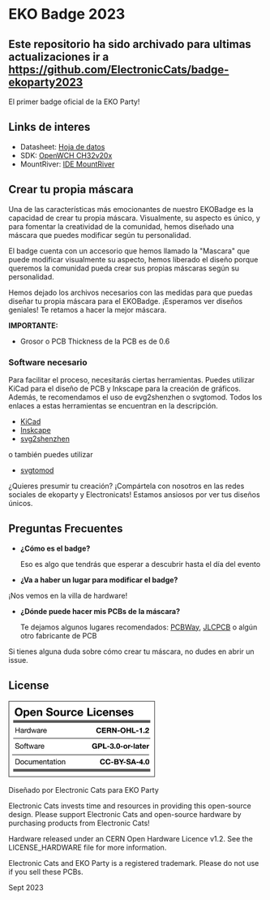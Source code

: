 # EKO Badge 2023

## Este repositorio ha sido archivado para ultimas actualizaciones ir a https://github.com/ElectronicCats/badge-ekoparty2023

El primer badge oficial de la EKO Party!

 ## Links de interes

- Datasheet: [Hoja de datos](https://www.wch-ic.com/products/CH32V208.html)
- SDK: [OpenWCH CH32v20x](https://github.com/openwch/ch32v20x)
- MountRiver: [IDE MountRiver](http://www.mounriver.com/)

## Crear tu propia máscara
Una de las características más emocionantes de nuestro EKOBadge es la capacidad de crear tu propia máscara. Visualmente, su aspecto es único, y para fomentar la creatividad de la comunidad, hemos diseñado una máscara que puedes modificar según tu personalidad.

El badge cuenta con un accesorio que hemos llamado la "Mascara" que puede modificar visualmente su aspecto, hemos liberado el diseño porque queremos la comunidad pueda crear sus propias máscaras según su personalidad. 

Hemos dejado los archivos necesarios con las medidas para que puedas diseñar tu propia máscara para el EKOBadge. ¡Esperamos ver diseños geniales! Te retamos a hacer la mejor máscara.

**IMPORTANTE:**
- Grosor o PCB Thickness de la PCB es de 0.6

### Software necesario

Para facilitar el proceso, necesitarás ciertas herramientas. Puedes utilizar KiCad para el diseño de PCB y Inkscape para la creación de gráficos. Además, te recomendamos el uso de evg2shenzhen o svgtomod. Todos los enlaces a estas herramientas se encuentran en la descripción.

- [KiCad](https://www.kicad.org/) 
- [Inskcape](https://inkscape.org/es/)
- [svg2shenzhen](https://github.com/badgeek/svg2shenzhen)

o también puedes utilizar

- [svgtomod](https://github.com/mtl/svg2mod) 

¿Quieres presumir tu creación? ¡Compártela con nosotros en las redes sociales de ekoparty y Electronicats! Estamos ansiosos por ver tus diseños únicos.

## Preguntas Frecuentes

- **¿Cómo es el badge?** 

  Eso es algo que tendrás que esperar a descubrir hasta el día del evento

- **¿Va a haber un lugar para modificar el badge?** 

 ¡Nos vemos en la villa de hardware!

- **¿Dónde puede hacer mis PCBs de la máscara?** 

  Te dejamos algunos lugares recomendados:
  [PCBWay](https://www.pcbway.com/), [JLCPCB](https://jlcpcb.com/) o algún otro fabricante de PCB

Si tienes alguna duda sobre cómo crear tu máscara, no dudes en abrir un issue.


## License
<a>
  <img src="https://github.com/ElectronicCats/AjoloteBoard/raw/master/OpenSourceLicense.png" height="150" />
</a>

Diseñado por Electronic Cats para EKO Party

Electronic Cats invests time and resources in providing this open-source design. Please support Electronic Cats and open-source hardware by purchasing products from Electronic Cats!

Hardware released under an CERN Open Hardware Licence v1.2. See the LICENSE_HARDWARE file for more information.

Electronic Cats and EKO Party is a registered trademark. Please do not use if you sell these PCBs.

Sept 2023
